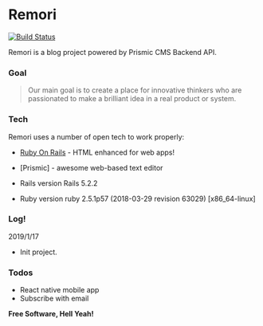 # Remori

[![Build Status](https://travis-ci.org/joemccann/dillinger.svg?branch=master)](https://travis-ci.org/joemccann/dillinger)

Remori is a blog project powered by Prismic CMS Backend API.

### Goal

> Our main goal is to create a place for innovative thinkers
> who are passionated to make a brilliant idea in a real product or system.

### Tech

Remori uses a number of open tech to work properly:

* [Ruby On Rails] - HTML enhanced for web apps!
* [Prismic] - awesome web-based text editor

* Rails version
Rails 5.2.2

* Ruby version
ruby 2.5.1p57 (2018-03-29 revision 63029) [x86_64-linux]

### Log!

2019/1/17
  - Init project.

### Todos

 - React native mobile app
 - Subscribe with email

**Free Software, Hell Yeah!**

[//]: # (These are reference links used in the body of this note and get stripped out when the markdown processor does its job. There is no need to format nicely because it shouldn't be seen. Thanks SO - http://stackoverflow.com/questions/4823468/store-comments-in-markdown-syntax)

[Ruby On Rails]: <https://rubyonrails.org/>
